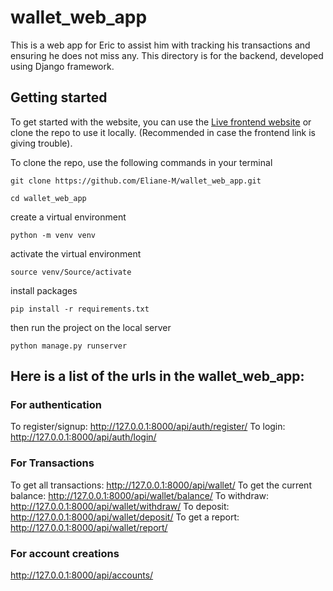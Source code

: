 # wallet_web_app

This is a web app for Eric to assist him with tracking his transactions and ensuring he does not miss any.
This directory is for the backend, developed using Django framework.

## Getting started

To get started with the website, you can use the [Live frontend website](https://wallet-web-app-hama.onrender.com)
or clone the repo to use it locally. (Recommended in case the frontend link is giving trouble).

To clone the repo, use the following commands in your terminal

```
git clone https://github.com/Eliane-M/wallet_web_app.git
```
```
cd wallet_web_app
```

create a virtual environment
```
python -m venv venv
```

activate the virtual environment
```
source venv/Source/activate
```

install packages
```
pip install -r requirements.txt
```
then run the project on the local server
```
python manage.py runserver
```

## Here is a list of the urls in the wallet_web_app:

### For authentication
To register/signup: http://127.0.0.1:8000/api/auth/register/
To login: http://127.0.0.1:8000/api/auth/login/

### For Transactions
To get all transactions: http://127.0.0.1:8000/api/wallet/
To get the current balance: http://127.0.0.1:8000/api/wallet/balance/
To withdraw: http://127.0.0.1:8000/api/wallet/withdraw/
To deposit: http://127.0.0.1:8000/api/wallet/deposit/
To get a report: http://127.0.0.1:8000/api/wallet/report/

### For account creations
http://127.0.0.1:8000/api/accounts/
